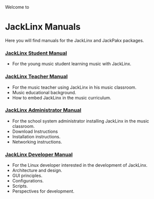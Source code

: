 Welcome to 
# JackLinx Manuals

Here you will find manuals for the JackLinx and JackPakx packages.

### [JackLinx Student Manual](https://github.com/felison/JackLinx-Manuals/blob/master/jacklinx-student-manual.md)
- For the young music student learning music with JackLinx.

### [JackLinx Teacher Manual](https://github.com/felison/JackLinx-Manuals/blob/master/jacklinx-teacher-manual.md)
- For the music teacher using JackLinx in his music classroom.
- Music educational background.
- How to embed JackLinx in the music curriculum.

### [JackLinx Administrator Manual](https://github.com/felison/JackLinx-Manuals/blob/master/jacklinx-admin-manual.md) 
- For the school system administrator installing JackLinx in the music classroom.
- Download Instructions
- Installation instructions.
- Networking instructions.

### [JackLinx Developer Manual](https://github.com/felison/JackLinx-Manuals/blob/master/jacklinx-developer-manual.md)
- For the Linux developer interested in the development of JackLinx.
- Architecture and design.
- GUI principles.
- Configurations.
- Scripts.
- Perspectives for development.
